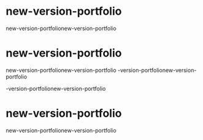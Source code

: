 # new-version-portfolio
new-version-portfolionew-version-portfolio
# new-version-portfolio
new-version-portfolionew-version-portfolio
-version-portfolionew-version-portfolio


-version-portfolionew-version-portfolio
# new-version-portfolio
new-version-portfolionew-version-portfolio





